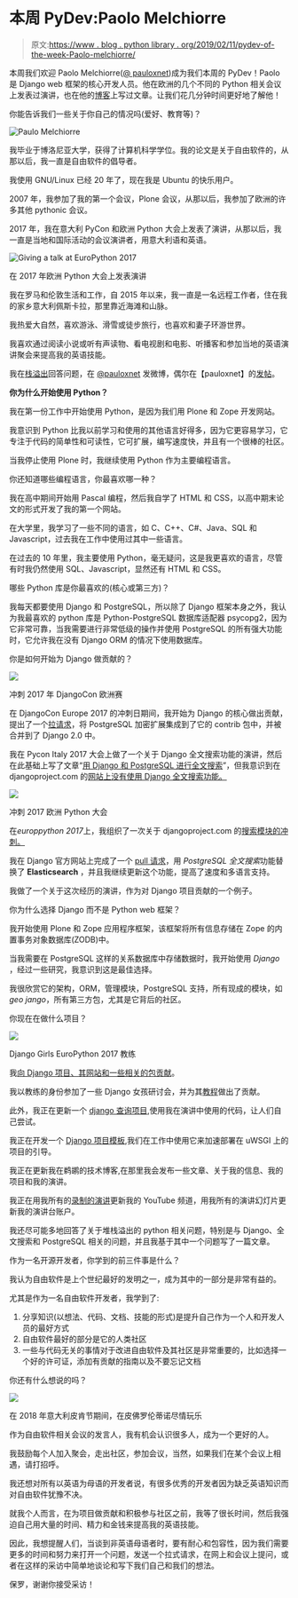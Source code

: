 # 本周 PyDev:Paolo Melchiorre

> 原文:[https://www . blog . python library . org/2019/02/11/pydev-of-the-week-Paolo-melchiorre/](https://www.blog.pythonlibrary.org/2019/02/11/pydev-of-the-week-paolo-melchiorre/)

本周我们欢迎 Paolo Melchiorre([@ pauloxnet](https://twitter.com/pauloxnet))成为我们本周的 PyDev！Paolo 是 Django web 框架的核心开发人员。他在欧洲的几个不同的 Python 相关会议上发表过演讲，也在他的[博客](https://www.paulox.net/)上写过文章。让我们花几分钟时间更好地了解他！

你能告诉我们一些关于你自己的情况吗(爱好、教育等)？

![Paulo Melchiorre](../Images/9ec40953887b660ebd2d471bbc72349d.png)

我毕业于博洛尼亚大学，获得了计算机科学学位。我的论文是关于自由软件的，从那以后，我一直是自由软件的倡导者。

我使用 GNU/Linux 已经 20 年了，现在我是 Ubuntu 的快乐用户。

2007 年，我参加了我的第一个会议，Plone 会议，从那以后，我参加了欧洲的许多其他 pythonic 会议。

2017 年，我在意大利 PyCon 和欧洲 Python 大会上发表了演讲，从那以后，我一直是当地和国际活动的会议演讲者，用意大利语和英语。

![Giving a talk at EuroPython 2017](../Images/cf3575cbcc6356b0b0f7f969efc03d65.png)

在 2017 年欧洲 Python 大会上发表演讲

我在罗马和伦敦生活和工作，自 2015 年以来，我一直是一名远程工作者，住在我的家乡意大利佩斯卡拉，那里靠近海滩和山脉。

我热爱大自然，喜欢游泳、滑雪或徒步旅行，也喜欢和妻子环游世界。

我喜欢通过阅读小说或听有声读物、看电视剧和电影、听播客和参加当地的英语演讲聚会来提高我的英语技能。

我在[栈溢出](https://stackoverflow.com/users/755343/paolo-melchiorre)回答问题，在 [@pauloxnet](https://twitter.com/pauloxnet) 发微博，偶尔在【pauloxnet】的[发帖](https://www.paulox.net/)。

**你为什么开始使用 Python？**

我在第一份工作中开始使用 Python，是因为我们用 Plone 和 Zope 开发网站。

我意识到 Python 比我以前学习和使用的其他语言好得多，因为它更容易学习，它专注于代码的简单性和可读性，它可扩展，编写速度快，并且有一个很棒的社区。

当我停止使用 Plone 时，我继续使用 Python 作为主要编程语言。

你还知道哪些编程语言，你最喜欢哪一种？

我在高中期间开始用 Pascal 编程，然后我自学了 HTML 和 CSS，以高中期末论文的形式开发了我的第一个网站。

在大学里，我学习了一些不同的语言，如 C、C++、C#、Java、SQL 和 Javascript，过去我在工作中使用过其中一些语言。

在过去的 10 年里，我主要使用 Python，毫无疑问，这是我更喜欢的语言，尽管有时我仍然使用 SQL、Javascript，显然还有 HTML 和 CSS。

哪些 Python 库是你最喜欢的(核心或第三方)？

我每天都要使用 Django 和 PostgreSQL，所以除了 Django 框架本身之外，我认为我最喜欢的 python 库是 Python-PostgreSQL 数据库适配器 psycopg2，因为它非常可靠，当我需要进行非常低级的操作并使用 PostgreSQL 的所有强大功能时，它允许我在没有 Django ORM 的情况下使用数据库。

你是如何开始为 Django 做贡献的？

![](../Images/08242ad43cb43e12a1cce5ef3c50d912.png)

冲刺 2017 年 DjangoCon 欧洲赛

在 DjangoCon Europe 2017 的冲刺日期间，我开始为 Django 的核心做出贡献，提出了一个[拉请求](https://www.paulox.net/code/#django)，将 PostgreSQL 加密扩展集成到了它的 contrib 包中，并被合并到了 Django 2.0 中。

我在 Pycon Italy 2017 大会上做了一个关于 Django 全文搜索功能的演讲，然后在此基础上写了文章“[用 Django 和 PostgreSQL 进行全文搜索](https://www.paulox.net/2017/12/22/full-text-search-in-django-with-postgresql/)”，但我意识到在 djangoproject.com 的[网站上没有使用 Django 全文搜索功能。](http://djangoproject.com/)

![](../Images/712390a6190407cc9f5c117b3651afc7.png)

冲刺 2017 欧洲 Python 大会

在*europpython 2017*上，我组织了一次关于 djangoproject.com 的[搜索模块的冲刺。](http://djangoproject.com/)

我在 Django 官方网站上完成了一个 [pull 请求](https://www.paulox.net/code/#djangoproject-com)，用 *PostgreSQL 全文搜索*功能替换了 **Elasticsearch** ，并且我继续更新这个功能，提高了速度和多语言支持。

我做了一个关于这次经历的演讲，作为对 Django 项目贡献的一个例子。

你为什么选择 Django 而不是 Python web 框架？

我开始使用 Plone 和 Zope 应用程序框架，该框架将所有信息存储在 Zope 的内置事务对象数据库(ZODB)中。

当我需要在 PostgreSQL 这样的关系数据库中存储数据时，我开始使用 *Django* ，经过一些研究，我意识到这是最佳选择。

我很欣赏它的架构，ORM，管理模块，PostgreSQL 支持，所有现成的模块，如*geo jango*，所有第三方包，尤其是它背后的社区。

你现在在做什么项目？

![](../Images/b03df3ade63c122905fb58c769b80169.png)

Django Girls EuroPython 2017 教练

我[向 Django 项目、其网站和一些相关的包贡献](https://www.paulox.net/code/)。

我以教练的身份参加了一些 Django 女孩研讨会，并为其[教程](https://www.paulox.net/code/#django-girls)做出了贡献。

此外，我正在更新一个 [django 查询项目](https://www.paulox.net/code/#django-queries),使用我在演讲中使用的代码，让人们自己尝试。

我正在开发一个 [Django 项目模板](https://www.paulox.net/code/#django-uwsgi-template),我们在工作中使用它来加速部署在 uWSGI 上的项目的引导。

我正在更新我在鹈鹕的技术博客,在那里我会发布一些文章、关于我的信息、我的项目和我的演讲。

我正在用我所有的[录制的演讲](https://www.paulox.net/talks/#europython-2017)更新我的 YouTube 频道，用我所有的演讲幻灯片更新我的演讲台账户。

我还尽可能多地回答了关于堆栈溢出的 python 相关问题，特别是与 Django、全文搜索和 PostgreSQL 相关的问题，并且我基于其中一个问题写了一篇文章。

作为一名开源开发者，你学到的前三件事是什么？

我认为自由软件是上个世纪最好的发明之一，成为其中的一部分是非常有益的。

尤其是作为一名自由软件开发者，我学到了:

1.  分享知识(以想法、代码、文档、技能的形式)是提升自己作为一个人和开发人员的最好方式
2.  自由软件最好的部分是它的人类社区
3.  一些与代码无关的事情对于改进自由软件及其社区是非常重要的，比如选择一个好的许可证，添加有贡献的指南以及不要忘记文档

你还有什么想说的吗？

![](../Images/025681e96e0d50267a628cc4fe2dfcf9.png)

在 2018 年意大利皮肯节期间，在皮佛罗伦蒂诺尽情玩乐

作为自由软件相关会议的发言人，我有机会认识很多人，成为一个更好的人。

我鼓励每个人加入聚会，走出社区，参加会议，当然，如果我们在某个会议上相遇，请打招呼。

我还想对所有以英语为母语的开发者说，有很多优秀的开发者因为缺乏英语知识而对自由软件犹豫不决。

就我个人而言，在为项目做贡献和积极参与社区之前，我等了很长时间，然后我强迫自己用大量的时间、精力和金钱来提高我的英语技能。

因此，我想提醒人们，当谈到非英语母语者时，要有耐心和包容性，因为我们需要更多的时间和努力来打开一个问题，发送一个拉式请求，在网上和会议上提问，或者在这样的采访中简单地谈论和写下我们自己和我们的想法。

保罗，谢谢你接受采访！